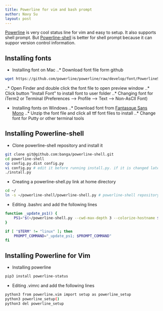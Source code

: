 ```yaml
---
title: Powerline for vim and bash prompt
author: Navy Su
layout: post
---
```

[Powerline](https://github.com/powerline/powerline) is very cool status line for vim and easy to setup. It also supports shell prompt. But [Powerline-shell](https://github.com/banga/powerline-shell) is better for shell prompt because it can suppor version control information.

## Installing fonts
* Installing font on Mac
..* Download font file form github
```bash
wget https://github.com/powerline/powerline/raw/develop/font/PowerlineSymbols.otf
```
..* Open Finder and double click the font file to open preview window
..* Click button "Install Font" to install font to user folder
..* Changing font for iTerm2 or Terminal (Preferences --> Profile --> Text --> Non-AsCII Font)

* Installing fonts on Windows
..* Download font from [Fantasque Sans Mono](https://github.com/belluzj/fantasque-sans/releases/latest)
..* Unzip the font file and click all ttf font files to install
..* Change font for Putty or other terminal tools

## Installing Powerline-shell
* Clone powerline-shell repository and install it
```bash
git clone git@github.com:banga/powerline-shell.git
cd powerline-shell
cp config.py.dist config.py
vi config.py # edit it before running install.py. if it is changed later, you need run install.py again
./install.py
```
* Creating a powerline-shell.py link at home directory
``` bash
cd ~/
ln -s ~/powerline-shell/powerline-shell.py # powerline-shell repository folder is ~/powerline-shell
```
* Editing .bashrc and add the following lines
```bash
function _update_ps1() {
    PS1="$(~/powerline-shell.py --cwd-max-depth 3 --colorize-hostname $? 2> /dev/null)"
}

if [ "$TERM" != "linux" ]; then
    PROMPT_COMMAND="_update_ps1; $PROMPT_COMMAND"
fi
```

## Installing Powerline for Vim
* Installing powerline
```bash
pip3 install powerline-status
```
* Editing .vimrc and add the following lines
```bash
python3 from powerline.vim import setup as powerline_setup
python3 powerline_setup()
python3 del powerline_setup
```
